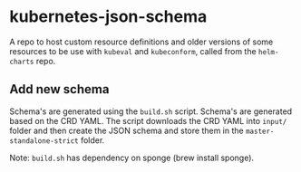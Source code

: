 # kubernetes-json-schema

A repo to host custom resource definitions and older versions of some resources to be use with `kubeval` and `kubeconform`, called from the `helm-charts` repo.

## Add new schema

Schema's are generated using the `build.sh` script. Schema's are generated based on the CRD YAML. The script downloads the CRD YAML into `input/` folder and then create the JSON schema and store them in the `master-standalone-strict` folder.

Note: `build.sh` has dependency on sponge (brew install sponge).
